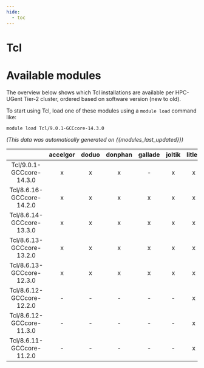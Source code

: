 ```yaml
---
hide:
  - toc
---
```


Tcl
===

# Available modules


The overview below shows which Tcl installations are available per HPC-UGent Tier-2 cluster, ordered based on software version (new to old).

To start using Tcl, load one of these modules using a `module load` command like:

```shell
module load Tcl/9.0.1-GCCcore-14.3.0
```

*(This data was automatically generated on {{modules_last_updated}})*

| |accelgor|doduo|donphan|gallade|joltik|litleo|shinx|
| :---: | :---: | :---: | :---: | :---: | :---: | :---: | :---: |
|Tcl/9.0.1-GCCcore-14.3.0|x|x|x|-|x|x|x|
|Tcl/8.6.16-GCCcore-14.2.0|x|x|x|x|x|x|x|
|Tcl/8.6.14-GCCcore-13.3.0|x|x|x|x|x|x|x|
|Tcl/8.6.13-GCCcore-13.2.0|x|x|x|x|x|x|x|
|Tcl/8.6.13-GCCcore-12.3.0|x|x|x|x|x|x|x|
|Tcl/8.6.12-GCCcore-12.2.0|-|-|-|-|-|x|x|
|Tcl/8.6.12-GCCcore-11.3.0|-|-|-|-|-|x|x|
|Tcl/8.6.11-GCCcore-11.2.0|-|-|-|-|-|x|x|
